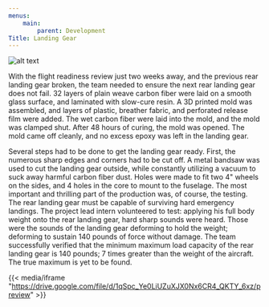 ```yaml
---
menus:
    main:
        parent: Development
Title: Landing Gear
---
```

![alt text](/development/RearLG-Pre.webp)

With the flight readiness review just two weeks away, and the previous rear landing gear broken, the team needed to ensure the next rear landing gear does not fail. 32 layers of plain weave carbon fiber were laid on a smooth glass surface, and laminated with slow-cure resin. A 3D printed mold was assembled, and layers of plastic, breather fabric, and perforated release film were added. The wet carbon fiber were laid into the mold, and the mold was clamped shut. After 48 hours of curing, the mold was opened. The mold came off cleanly, and no excess epoxy was left in the landing gear.

Several steps had to be done to get the landing gear ready. First, the numerous sharp edges and corners had to be cut off. A metal bandsaw was used to cut the landing gear outside, while constantly utilizing a vacuum to suck away harmful carbon fiber dust. Holes were made to fit two 4" wheels on the sides, and 4 holes in the core to mount to the fuselage. The most important and thrilling part of the production was, of course, the testing. The rear landing gear must be capable of surviving hard emergency landings. The project lead intern volunteered to test: applying his full body weight onto the rear landing gear, hard sharp sounds were heard. Those were the sounds of the landing gear deforming to hold the weight; deforming to sustain 140 pounds of force without damage. The team successfully verified that the minimum maximum load capacity of the rear landing gear is 140 pounds; 7 times greater than the weight of the aircraft. The true maximum is yet to be found.

{{< media/iframe "https://drive.google.com/file/d/1qSpc_Ye0LiUZuXJX0Nx6CR4_QKTY_6xz/preview" >}}